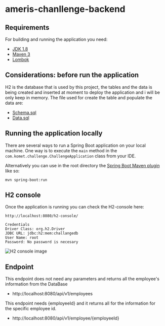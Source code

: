 # ameris-chanllenge-backend

## Requirements
For building and running the application you need:
- [JDK 1.8](http://www.oracle.com/technetwork/java/javase/downloads/jdk8-downloads-2133151.html)
- [Maven 3](https://maven.apache.org)
- [Lombok](https://projectlombok.org/)

## Considerations: before run the application
H2 is the database that is used by this project, the tables and the data is being created and inserted at moment to deploy the application and 
i will be only keep in memory.
The file used for create the table and populate the data are:
- [Schema.sql](https://github.com/AlvaroGutierrez2/ameris-chanllenge-backend/blob/main/src/main/resources/schema.sql)
- [Data.sql](https://github.com/AlvaroGutierrez2/ameris-chanllenge-backend/blob/main/src/main/resources/data.sql)

## Running the application locally

There are several ways to run a Spring Boot application on your local machine. One way is to execute the `main` method in the `com.komet.challenge.ChallengeApplication` class from your IDE.

Alternatively you can use in the root directory the [Spring Boot Maven plugin](https://docs.spring.io/spring-boot/docs/current/reference/html/build-tool-plugins-maven-plugin.html) like so:

```
mvn spring-boot:run
```

## H2 console
Once the application is running you can check the H2-console here:
```shell
http://localhost:8080/h2-console/

Credentials
Driver Class: org.h2.Driver
JDBC URL: jdbc:h2:mem:challangedb
User Name: root
Password: No password is necesary
```

![H2 console image](https://github.com/AlvaroGutierrez2/ameris-chanllenge-backend/assets/148718348/01a56156-66e9-4983-b2c9-5f26b36eb7e7)


## Endpoint

This endpoint does not need any parameters and returns all the employee's information from the DataBase
- http://localhost:8080/api/v1/employees

This endpoint needs {employeeId} and it returns all for the information for the specific employee id.  
- http://localhost:8080/api/v1/employee/{employeeId}
